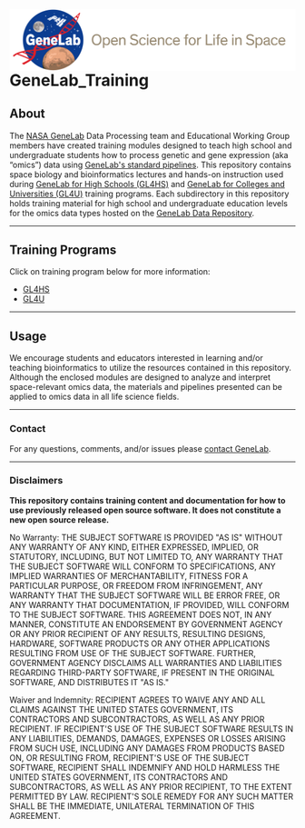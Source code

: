 <img src="NASA_GeneLab_logo-2019.png" align="left" alt=""/>

<br/>

---

<br/>

# GeneLab_Training

## About
The [NASA GeneLab](https://genelab.nasa.gov/) Data Processing team and Educational Working Group members have created training modules designed to teach high school and undergraduate students how to process genetic and gene expression (aka “omics”) data using [GeneLab's standard pipelines](https://github.com/nasa/GeneLab_Data_Processing). This repository contains space biology and bioinformatics lectures and hands-on instruction used during [GeneLab for High Schools (GL4HS)](https://www.nasa.gov/ames/genelab-for-high-schools) and [GeneLab for Colleges and Universities (GL4U)](GL4U) training programs. Each subdirectory in this repository holds training material for high school and undergraduate education levels for the omics data types hosted on the [GeneLab Data Repository](https://genelab-data.ndc.nasa.gov/genelab/projects).

---
## Training Programs
Click on training program below for more information:
- [GL4HS](GL4HS)  
- [GL4U](GL4U)  

---
## Usage
We encourage students and educators interested in learning and/or teaching bioinformatics to utilize the resources contained in this repository. Although the enclosed modules are designed to analyze and interpret space-relevant omics data, the materials and pipelines presented can be applied to omics data in all life science fields. 

---
### Contact
For any questions, comments, and/or issues please [contact GeneLab](https://genelab.nasa.gov/help/contact).

---
### Disclaimers

**This repository contains training content and documentation for how to use previously released open source software. It does not constitute a new open source release.**

No Warranty: THE SUBJECT SOFTWARE IS PROVIDED "AS IS" WITHOUT ANY
WARRANTY OF ANY KIND, EITHER EXPRESSED, IMPLIED, OR STATUTORY,
INCLUDING, BUT NOT LIMITED TO, ANY WARRANTY THAT THE SUBJECT SOFTWARE
WILL CONFORM TO SPECIFICATIONS, ANY IMPLIED WARRANTIES OF
MERCHANTABILITY, FITNESS FOR A PARTICULAR PURPOSE, OR FREEDOM FROM
INFRINGEMENT, ANY WARRANTY THAT THE SUBJECT SOFTWARE WILL BE ERROR FREE,
OR ANY WARRANTY THAT DOCUMENTATION, IF PROVIDED, WILL CONFORM TO THE
SUBJECT SOFTWARE. THIS AGREEMENT DOES NOT, IN ANY MANNER, CONSTITUTE AN
ENDORSEMENT BY GOVERNMENT AGENCY OR ANY PRIOR RECIPIENT OF ANY RESULTS,
RESULTING DESIGNS, HARDWARE, SOFTWARE PRODUCTS OR ANY OTHER APPLICATIONS
RESULTING FROM USE OF THE SUBJECT SOFTWARE.  FURTHER, GOVERNMENT AGENCY
DISCLAIMS ALL WARRANTIES AND LIABILITIES REGARDING THIRD-PARTY SOFTWARE,
IF PRESENT IN THE ORIGINAL SOFTWARE, AND DISTRIBUTES IT "AS IS."

Waiver and Indemnity: RECIPIENT AGREES TO WAIVE ANY AND ALL CLAIMS
AGAINST THE UNITED STATES GOVERNMENT, ITS CONTRACTORS AND
SUBCONTRACTORS, AS WELL AS ANY PRIOR RECIPIENT.  IF RECIPIENT'S USE OF
THE SUBJECT SOFTWARE RESULTS IN ANY LIABILITIES, DEMANDS, DAMAGES,
EXPENSES OR LOSSES ARISING FROM SUCH USE, INCLUDING ANY DAMAGES FROM
PRODUCTS BASED ON, OR RESULTING FROM, RECIPIENT'S USE OF THE SUBJECT
SOFTWARE, RECIPIENT SHALL INDEMNIFY AND HOLD HARMLESS THE UNITED STATES
GOVERNMENT, ITS CONTRACTORS AND SUBCONTRACTORS, AS WELL AS ANY PRIOR
RECIPIENT, TO THE EXTENT PERMITTED BY LAW.  RECIPIENT'S SOLE REMEDY FOR
ANY SUCH MATTER SHALL BE THE IMMEDIATE, UNILATERAL TERMINATION OF THIS
AGREEMENT.
